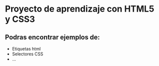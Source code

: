 <h1>Proyecto de aprendizaje con HTML5 y CSS3</h1>
<h2>Podras encontrar ejemplos de:</h2>
<ul>
	<li>Etiquetas html</li>
	<li>Selectores CSS</li>
	<li>...</li>
</ul>